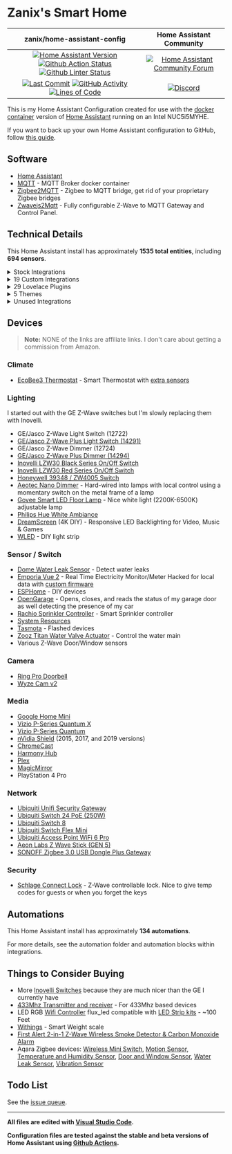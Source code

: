 # Zanix's Smart Home

| zanix/home-assistant-config | Home Assistant Community |
| :---: | :---: |
| [![Home Assistant Version][ha-version-shield]][ha-version] [![Github Action Status][github-build-status-shield]][github-build-status] [![Github Linter Status][github-linter-status-shield]][github-linter-status] | [![Home Assistant Community Forum][forum-shield]][forum] |
| [![Last Commit][github-last-commit]][github-master] [![GitHub Activity][commits-shield]][commits] [![Lines of Code][code-lines-shield]][code-link] | [![Discord][discord-shield]][discord] |

This is my Home Assistant Configuration created for use with the [docker container](https://www.home-assistant.io/docs/installation/docker/)
version of [Home Assistant][home-assistant] running on an Intel NUC5i5MYHE.

If you want to back up your own Home Assistant configuration to GitHub, follow [this guide](https://home-assistant.io/docs/ecosystem/backup/backup_github/).

## Software

- [Home Assistant][home-assistant]
- [MQTT](https://mosquitto.org) - MQTT Broker docker container
- [Zigbee2MQTT](https://www.zigbee2mqtt.io) - Zigbee to MQTT bridge, get rid of your proprietary Zigbee bridges
- [Zwavejs2Mqtt](https://zwave-js.github.io/zwavejs2mqtt) - Fully configurable Z-Wave to MQTT Gateway and Control Panel.

## Technical Details

This Home Assistant install has approximately **1535 total entities**,
including **694 sensors**.

<details><summary>Stock Integrations</summary>

Since some integrations can only be enabled from within the UI, here is a list of integrations that are enabled via the Integrations UI on my Home Assistant.

### [AirNow](https://www.home-assistant.io/integrations/airnow)

The airnow integration uses the AirNow web service as a source for air quality data for your location

### [Android TV](https://www.home-assistant.io/integrations/androidtv)

The androidtv platform allows you to control an Android TV device or Amazon Fire TV device

### [EcoBee](https://www.home-assistant.io/integrations/ecobee)

The ecobee integration lets you control and view sensor data from ecobee thermostats

(Connected via HomeKit Controller integration for local control)

### [ESPHome](https://www.home-assistant.io/integrations/esphome)

Connect ESPHome devices directly to Home Assistant with the native ESPHome API

### [Forecast.Solar](https://www.home-assistant.io/integrations/forecast_solar)

The Forecast.Solar service provides solar production forecasting for your solar panel system, based on historic averages combined with weather forecasting

### [Google Cast](https://www.home-assistant.io/integrations/cast)

Google Cast integration

### [HomeKit Controller](https://www.home-assistant.io/integrations/homekit_controller)

The HomeKit controller integration allows you to connect accessories with the "Works with HomeKit" logo to Home Assistant.

### [InfluxDB](https://www.home-assistant.io/integrations/influxdb)

The influxdb integration makes it possible to transfer all state changes to an external InfluxDB database

### [IQVIA](https://www.home-assistant.io/integrations/iqvia)

The iqvia sensor platform collects and displays allergy, asthma and disease information

### [Joaoapps Join](https://www.home-assistant.io/integrations/joaoapps_join)

The joaoapps_join integration exposes services from [Join](https://joaoapps.com/join)

### [Logitech Harmony](https://www.home-assistant.io/integrations/harmony)

The harmony remote platform allows you to control the state of your Harmony Hub Device

### [Meater](https://www.home-assistant.io/integrations/meater)

The Meater Smart Meat Thermometer integration allows for communicating with the Meater Temperature Probe from Apption Labs.

### [Mobile App](https://www.home-assistant.io/integrations/mobile_app)

The Mobile App integration allows Home Assistant mobile apps to easily integrate with Home Assistant.

### [MQTT](https://www.home-assistant.io/integrations/mqtt)

Allows extremely lightweight publish/subscribe messaging transport

### [Onkyo](https://www.home-assistant.io/integrations/onkyo)

The onkyo platform allows you to control a Onkyo, Integra and some recent Pioneer receivers

### [OpenGarage](https://www.home-assistant.io/integrations/opengarage)

The OpenGarage integration lets you control the open-source OpenGarage.io device

### [OpenWeatherMap](https://www.home-assistant.io/integrations/openweathermap)

The OpenWeatherMap weather integrations uses OpenWeatherMap as a source for current meteorological data for your location.

### [Plex](https://www.home-assistant.io/integrations/plex)

The plex integration allows you to connect to a Plex Media Server

### [Rachio](https://www.home-assistant.io/integrations/rachio)

The rachio platform allows you to control your Rachio irrigation system

### [Ring](https://www.home-assistant.io/integrations/ring)

The ring implementation allows you to integrate your Ring.com devices in Home Assistant

### [Roku](https://www.home-assistant.io/integrations/roku)

The Roku integration allows you to control a Roku device

### [SNMP](https://www.home-assistant.io/integrations/snmp)

This is a standardized method for monitoring/managing network connected devices. SNMP uses a tree-like hierarchy where each node is an object.

This is used to get printer status data.

### [Sony Playstation 4](https://www.home-assistant.io/integrations/ps4)

The PS4 integration allows you to control a Sony PlayStation 4 console

### [Spotify](https://www.home-assistant.io/integrations/spotify)

The Spotify media player integration allows you to control Spotify playback

### [Steam](https://www.home-assistant.io/integrations/steam_online)

The Steam integration will allow you to track the online status of public Steam accounts

### [Tasmota](https://www.home-assistant.io/integrations/tasmota)

This integration allows to control of Tasmota devices over MQTT

### [Ubiquiti UniFi](https://www.home-assistant.io/integrations/unifi)

The unifi integration allows you to connects to a UniFi controller and gather device tracking data

### [UPnP/IGD](https://www.home-assistant.io/integrations/upnp)

The upnp integration enables you to collect network statistics from your router such as bytes in/out and packets in/out, uptime, WAN IP address, and WAN connectivity status

### [Vizio SmartCast](https://www.home-assistant.io/integrations/vizio)

The vizio integration allows you to control SmartCast-compatible TVs and sound bars.

### [WLED](https://www.home-assistant.io/integrations/wled)

WLED is a fast and feature-rich implementation of an ESP8266/ESP32 webserver to control NeoPixel (WS2812B, WS2811, SK6812, APA102, and similar) LED's

### [Yamaha](https://www.home-assistant.io/integrations/yamaha)

The yamaha platform allows you to control Yamaha Network Receivers

### [Z-Wave JS](https://www.home-assistant.io/integrations/zwave_js)

The Z-Wave integration allows you to control a Z-Wave network via the [Z-Wave JS](https://zwave-js.github.io/zwavejs2mqtt) driver. This is the recommended Z-Wave integration for Home Assistant.

---

</details>

<details><summary>19 Custom Integrations</summary>

### [Browser Mod](https://github.com/thomasloven/hass-browser_mod) [v2.1.3]

🔹 A Home Assistant integration to turn your browser into a controllable entity - and also an audio player

### [Dreamscreen Service](https://github.com/J3n50m4t/Home-Assistant-DreamScreen-Service)

Home Assistant Service for sending commands to a Wifi enabled DreamScreen

Authors: [https://github.com/GregoryDosh](https://github.com/https://github.com/GregoryDosh).

### [Fontawesome](https://github.com/thomasloven/hass-fontawesome) [v2.1.5]

🔹 Use icons from fontawesome in home-assistant

### [Garbage Collection](https://github.com/bruxy70/Garbage-Collection) [v4.8.3]

🗑 Custom Home Assistant sensor for scheduling garbage collection (or other regularly re-occurring events - weekly on given days, semi-weekly or monthly)

Authors: [@bruxy70](https://github.com/bruxy70).

### [Generate Readme](https://github.com/custom-components/readme) [v0.5.0]

Use Jinja and data from Home Assistant to generate your README.md file

Authors: [@ludeeus](https://github.com/ludeeus).

### [Govee](https://github.com/LaggAt/hacs-govee) [v0.2.2]

A HACS repository for Govee light integration

Authors: [@LaggAt](https://github.com/LaggAt).

### [Home Assistant Community Store (HACS)](https://github.com/hacs/integration) [v1.27.1]

HACS gives you a powerful UI to handle downloads of all your custom needs.

Authors: [@ludeeus](https://github.com/ludeeus).

### [Hass.Agent Mediaplayer](https://github.com/LAB02-Research/HASS.Agent-MediaPlayer) [v2022.5.7]

HASS.Agent MediaPlayer integrations. Adds TTS and the ability to control local media to HASS.Agent - a Windows based client for Home Assistant.

Authors: [@LAB02-Admin](https://github.com/LAB02-Admin).

### [Hass.Agent Notifier](https://github.com/LAB02-Research/HASS.Agent-Notifier) [v2022.3.15]

HASS.Agent Notifier integration. Adds notifications to HASS.Agent - a Windows based client for Home Assistant.

Authors: [@LAB02-Admin](https://github.com/LAB02-Admin).

### [Helium Blockchain](https://github.com/rsnodgrass/hass-helium) [v0.3.8]

Helium blockchain sensors for Home Assistant

Authors: [@rsnodgrass](https://github.com/rsnodgrass).

### [Holidays](https://github.com/bruxy70/Holidays) [v1.8.0]

📅 Custom Home Assistant integration for public holidays - also used for garbage_collection integration to automatically move scheduled events that fall on a public holiday (by an automation blueprint)

Authors: [@bruxy70](https://github.com/bruxy70).

### [Keymaster](https://github.com/FutureTense/keymaster) [v0.0.82]

Home Assistant integration for managing Z-Wave enabled locks

Authors: [@FutureTense](https://github.com/FutureTense), [@firstof9](https://github.com/firstof9), [@raman325](https://github.com/raman325).

### [Mail And Packages](https://github.com/moralmunky/Home-Assistant-Mail-And-Packages) [v0.3.5-b13]

Home Assistant integration providing day of package counts and USPS informed delivery images.

Authors: [@moralmunky](https://github.com/moralmunky), [@firstof9](https://github.com/firstof9).

### [Openei](https://github.com/firstof9/ha-openei) [v0.1.7]

OpenEI integration for Home Assistant

Authors: [@firstof9](https://github.com/firstof9).

### [Sensor.Unifigateway](https://github.com/custom-components/sensor.unifigateway) [v0.3.3]

High level health status of UniFi Security Gateway devices via UniFi Controller

Authors: [@jchasey](https://github.com/jchasey).

### [Simpleicons](https://github.com/vigonotion/hass-simpleicons) [v2.0.0]

Use Simple Icons in Home Assistant

### [Subaru (Hacs)](https://github.com/G-Two/homeassistant-subaru) [v0.6.2]

Subaru STARLINK custom component for Home Assistant.

Authors: [@G-Two](https://github.com/G-Two).

### [Watchman](https://github.com/dummylabs/thewatchman) [v0.6.0]

Home Assistant custom integration to keep track of missing entities and services in your config files

Authors: [@dummylabs](https://github.com/dummylabs).

### [Webrtc Camera](https://github.com/AlexxIT/WebRTC) [v2.3.1]

Home Assistant custom component for viewing IP cameras RTSP stream in real time using WebRTC and MSE technology

Authors: [@AlexxIT](https://github.com/AlexxIT).

---

</details>

<details><summary>29 Lovelace Plugins</summary>

### [Apexcharts Card](https://github.com/RomRider/apexcharts-card) [v2.0.1]

📈 A Lovelace card to display advanced graphs and charts based on ApexChartsJS for Home Assistant

### [Auto Entities](https://github.com/thomasloven/lovelace-auto-entities) [v1.11.0]

🔹Automatically populate the entities-list of lovelace cards

### [Bar Card](https://github.com/custom-cards/bar-card) [v3.2.0]

Customizable Animated Bar card for Home Assistant Lovelace

### [Battery State Card / Entity Row](https://github.com/maxwroc/battery-state-card) [v2.1.1]

Battery state card for Home Assistant

### [Button Card](https://github.com/custom-cards/button-card) [v3.4.2]

❇️ Lovelace button-card for home assistant

### [Card Mod](https://github.com/thomasloven/lovelace-card-mod) [v3.1.5]

🔹 Add CSS styles to (almost) any lovelace card

### [Card Tools](https://github.com/thomasloven/lovelace-card-tools) [v11]

🔹A collection of tools for other lovelace plugins to use

### [Decluttering Card](https://github.com/custom-cards/decluttering-card) [v0.6.3]

🧹 Declutter your lovelace configuration with the help of this card

### [Entity Attributes Card](https://github.com/custom-cards/entity-attributes-card) [v0.1.2]

Entity Attributes

### [Fold Entity Row](https://github.com/thomasloven/lovelace-fold-entity-row) [v2.2.0]

🔹 A foldable row for entities card, containing other rows

### [Ha Floorplan](https://github.com/ExperienceLovelace/ha-floorplan) [v1.0.32]

Bring new life to Home Assistant. By mapping entities to a SVG-object, you're able to control devices, show states, calling services - and much more. Add custom styling on top, to visualize whatever you can think of. Your imagination just become the new limit.

### [History Explorer Card](https://github.com/alexarch21/history-explorer-card) [v1.0.25]

A card for Home Assistant Lovelace for exploring the history of your entities interactively and in real time.

### [Kiosk Mode](https://github.com/NemesisRE/kiosk-mode) [v1.7.3]

🙈 Hides the Home Assistant header and/or sidebar

### [Layout Card](https://github.com/thomasloven/lovelace-layout-card) [v2.4.2]

🔹 Get more control over the placement of lovelace cards.

### [Mini Graph Card](https://github.com/kalkih/mini-graph-card) [v0.11.0]

Minimalistic graph card for Home Assistant Lovelace UI

### [Mini Media Player](https://github.com/kalkih/mini-media-player) [v1.16.4]

Minimalistic media card for Home Assistant Lovelace UI

### [Multiple Entity Row](https://github.com/benct/lovelace-multiple-entity-row) [v4.4.1]

Show multiple entity states and attributes on entity rows in Home Assistant's Lovelace UI

### [Mushroom](https://github.com/piitaya/lovelace-mushroom) [v2.1.3]

Mushroom Cards - Build a beautiful dashboard easily 🍄

### [Number Box](https://github.com/htmltiger/numberbox-card) [v4.0]

Replace input_number sliders with plus and minus buttons

### [Rgb Light Card](https://github.com/bokub/rgb-light-card) [v1.11.0]

💡 A Lovelace custom card for RGB lights

### [Slider Button Card](https://github.com/custom-cards/slider-button-card) [v1.10.9]

A button card with integrated slider

### [Slider Entity Row](https://github.com/thomasloven/lovelace-slider-entity-row) [v17.2.1]

🔹 Add sliders to entity cards

### [Stack In Card](https://github.com/custom-cards/stack-in-card) [v0.2.0]

🛠 group multiple cards into one card without the borders

### [Sun Card](https://github.com/AitorDB/home-assistant-sun-card) [v0.1.4]

Home assistant sun card based on Google weather design

### [Template Entity Row](https://github.com/thomasloven/lovelace-template-entity-row) [v1.3.0]

🔹 Display whatever you want in an entities card row.

### [Time Picker Card](https://github.com/GeorgeSG/lovelace-time-picker-card) [v1.2.1]

🕰️ Time Picker Card for Home Assistant's Lovelace UI

### [Timer Bar Card](https://github.com/rianadon/timer-bar-card) [v1.20]

A progress bar display for Home Assistant timers

### [Uptime Card](https://github.com/dylandoamaral/uptime-card) [v0.11.1]

Minimalistic uptime card for Home Assistant Lovelace UI

### [Weather Card](https://github.com/bramkragten/weather-card) [v1.5.0]

Weather Card with animated icons for Home Assistant Lovelace

---

</details><details><summary>5 Themes</summary>

### [Metrology   Metro + Fluent + Windows Themes   By Mmak.Es](https://github.com/Madelena/Metrology-for-Hass) [v1.7.1]

🎨 Give your Home Assistant a modern and clean facelift. 🟥🟧🟩🟦🟪 24 Variations with 2 Styles + 6 Colors (Magenta Red / Orange / Green / Blue / Purple) + 🌞 Light and 🌚 Dark modes included. Based on Metro and Fluent UI Design Systems from Microsoft Windows.

### [Mushroom Themes](https://github.com/piitaya/lovelace-mushroom-themes) [v0.0.2]

Additional themes for Lovelace Mushroom Cards 🍄

### [Noctis](https://github.com/aFFekopp/noctis) [v2.7]

🐵 Dark Blue Theme for Home Assistant

### [Noctis Grey](https://github.com/chaptergy/noctis-grey) [v1.3.3]

Dark Grey Theme for Home Assistant

### [Noctis Solarized](https://github.com/williamahartman/noctis-solarized)

Noctis theme made Solarized

---

</details>

<details><summary>Unused Integrations</summary>

This is a list of integrations that are currently disabled, but have not been removed because I think I still might use them someday.

### Python Zwave Fade

Fade Zwave lights over time. It's super buggy for short fades (< 60 seconds), more stable for longer fades.

[Forum Post](https://community.home-assistant.io/t/light-fade-in/35509/19) | [My Current Code](https://github.com/zanix/home-assistant-config/blob/master/python_scripts/zwave_fade.py)

---

</details>

## Devices

> **Note:** NONE of the links are affiliate links. I don't care about getting a commission from Amazon.

### Climate

- [EcoBee3 Thermostat](https://www.amazon.com/dp/B00ZIRV39M) - Smart Thermostat with [extra sensors](https://www.amazon.com/dp/B00NXRYOIQ/)

### Lighting

I started out with the GE Z-Wave switches but I'm slowly replacing them with Inovelli.

- GE/Jasco Z-Wave Light Switch (12722)
- [GE/Jasco Z-Wave Plus Light Switch (14291)](https://www.amazon.com/dp/B01M1AHC3R)
- GE/Jasco Z-Wave Dimmer (12724)
- [GE/Jasco Z-Wave Plus Dimmer (14294)](https://www.amazon.com/dp/B006LQFHN2)
- [Inovelli LZW30 Black Series On/Off Switch](https://inovelli.com/black-series-on-off-switch-z-wave/)
- [Inovelli LZW30 Red Series On/Off Switch](https://inovelli.com/red-series-on-off-switch-z-wave/)
- [Honeywell 39348 / ZW4005 Switch](https://www.amazon.com/Honeywell-Interchangeable-Repeater-Extender-Required/dp/B07B3LY1SJ)
- [Aeotec Nano Dimmer](https://www.amazon.com/dp/B06XC4CH98) - Hard-wired into lamps with local control using a momentary switch on the metal frame of a lamp
- [Govee Smart LED Floor Lamp](https://www.amazon.com/gp/product/B097T5YFZ3) - Nice white light (2200K-6500K) adjustable lamp
- [Philips Hue White Ambiance](https://www.amazon.com/gp/product/B0753H5GKN)
- [DreamScreen](https://www.dreamscreentv.com/) (4K DIY) - Responsive LED Backlighting for Video, Music & Games
- [WLED](https://github.com/Aircoookie/WLED) - DIY light strip

### Sensor / Switch

- [Dome Water Leak Sensor](https://www.amazon.com/gp/product/B01LXR0B8Q/) - Detect water leaks
- [Emporia Vue 2](https://www.amazon.com/dp/B08CJGPHL9/) - Real Time Electricity Monitor/Meter
  Hacked for local data with [custom firmware](https://gist.github.com/flaviut/93a1212c7b165c7674693a45ad52c512)
- [ESPHome](https://esphome.io) - DIY devices
- [OpenGarage](https://opengarage.io) - Opens, closes, and reads the status of my garage door as well detecting the presence of my car
- [Rachio Sprinkler Controller](https://www.amazon.com/dp/B01D1NMLJU) - Smart Sprinkler controller
- [System Resources](https://www.home-assistant.io/integrations/systemmonitor)
- [Tasmota](https://tasmota.github.io/docs/) - Flashed devices
- [Zooz Titan Water Valve Actuator](https://www.thesmartesthouse.com/products/zooz-z-wave-plus-700-series-titan-water-valve-actuator-zac36) - Control the water main
- Various Z-Wave Door/Window sensors

### Camera

- [Ring Pro Doorbell](https://www.amazon.com/gp/product/B01DM6BDA4)
- [Wyze Cam v2](https://www.amazon.com/dp/B09XJ36RP2)

### Media

- [Google Home Mini](https://store.google.com/us/product/google_nest_mini)
- [Vizio P-Series Quantum X](https://www.vizio.com/en/tv/p-series-quantum-x)
- [Vizio P-Series Quantum](https://www.vizio.com/en/tv/p-series-quantum)
- [nVidia Shield](https://www.nvidia.com/en-us/shield/) (2015, 2017, and 2019 versions)
- [ChromeCast](https://www.google.com/chromecast/)
- [Harmony Hub](https://www.logitech.com/en-us/products/harmony/harmony-hub.html)
- [Plex](https://plex.tv)
- [MagicMirror](https://magicmirror.builders)
- PlayStation 4 Pro

### Network

- [Ubiquiti Unifi Security Gateway](https://store.ui.com/products/unifi-security-gateway)
- [Ubiquiti Switch 24 PoE (250W)](https://store.ui.com/collections/unifi-network-switching/products/unifiswitch-24-250w)
- [Ubiquiti Switch 8](https://store.ui.com/collections/unifi-network-switching/products/unifi-switch-8)
- [Ubiquiti Switch Flex Mini](https://store.ui.com/collections/unifi-network-switching/products/usw-flex-mini)
- [Ubiquiti Access Point WiFi 6 Pro](https://store.ui.com/collections/unifi-network-wireless/products/unifi-ap6-professional)
- [Aeon Labs Z Wave Stick (GEN 5)](https://www.amazon.com/dp/B00X0AWA6E)
- [SONOFF Zigbee 3.0 USB Dongle Plus Gateway](https://sonoff.tech/product/diy-smart-switch/sonoff-dongle-plus/)

### Security

- [Schlage Connect Lock](https://www.amazon.com/gp/product/B00OV49YXU) - Z-Wave controllable lock. Nice to give temp codes for guests or when you forget the keys

## Automations

This Home Assistant install has approximately **134 automations**.

For more details, see the automation folder and automation blocks within integrations.

## Things to Consider Buying

- More [Inovelli Switches](https://inovelli.com/products/switches/) because they are much nicer than the GE I currently have
- [433Mhz Transmitter and receiver](https://www.amazon.com/dp/B00M2CUALS) - For 433Mhz based devices
- LED RGB [Wifi Controller](https://www.amazon.com/dp/B01JZ2SI6Q) flux_led compatible with [LED Strip kits](https://www.amazon.com/dp/B01CUILC3I) - ~100 Feet
- [Withings](https://www.amazon.com/dp/B01F3LJ2RW) - Smart Weight scale
- [First Alert 2-in-1 Z-Wave Wireless Smoke Detector & Carbon Monoxide Alarm](https://www.amazon.com/gp/product/B00KMHXFAI)
- Aqara Zigbee devices: [Wireless Mini Switch](https://www.amazon.com/gp/product/B07D19YXND/), [Motion Sensor](https://www.amazon.com/gp/product/B07D1CRRVF/), [Temperature and Humidity Sensor](https://www.amazon.com/gp/product/B07D37FKGY/), [Door and Window Sensor](https://www.amazon.com/gp/product/B07D37VDM3/), [Water Leak Sensor](https://www.amazon.com/gp/product/B07D39MSZS/), [Vibration Sensor](https://www.amazon.com/gp/product/B07PJT939B/)

## Todo List

See the [issue queue](https://github.com/zanix/home-assistant-config/issues).

---

**All files are edited with [Visual Studio Code](https://code.visualstudio.com).**

**Configuration files are tested against the stable and beta versions of Home Assistant using [Github Actions](https://github.com/zanix/home-assistant-config/actions).**

[home-assistant]: https://home-assistant.io

[ha-version]: https://www.home-assistant.io/blog/categories/release-notes/
[ha-version-shield]: https://img.shields.io/badge/2022.9.0-333333?logo=home%20assistant

[github-last-commit]: https://img.shields.io/github/last-commit/zanix/home-assistant-config.svg?logo=github&logoColor=838B95
[github-master]: https://github.com/zanix/home-assistant-config/commits/master

[commits-shield]: https://img.shields.io/github/commit-activity/m/zanix/home-assistant-config.svg?logo=github&logoColor=838B95
[commits]: https://github.com/zanix/home-assistant-config/commits/master

[github-build-status-shield]: https://github.com/zanix/home-assistant-config/actions/workflows/build.yaml/badge.svg
[github-build-status]: https://github.com/zanix/home-assistant-config/actions/workflows/build.yaml
[github-linter-status-shield]: https://github.com/zanix/home-assistant-config/actions/workflows/linters.yaml/badge.svg
[github-linter-status]: https://github.com/zanix/home-assistant-config/actions/workflows/linters.yaml

[code-lines-shield]: https://img.shields.io/badge/lines%20of%20code-unknown-informational
[code-link]: https://github.com/zanix/home-assistant-config/pulse

[forum-shield]: https://img.shields.io/discourse/topics?color=46B4ED&label=community&logo=discourse&logoColor=46B4ED&server=https%3A%2F%2Fcommunity.home-assistant.io
[forum]: https://community.home-assistant.io

[discord-shield]: https://img.shields.io/discord/330944238910963714.svg?logo=discord&color=7289da
[discord]: https://discord.gg/c5DvZ4e

[stars-shield]: https://img.shields.io/github/stars/zanix/home-assistant-config.svg?style=social&label=Stars
[forks-shield]: https://img.shields.io/github/forks/zanix/home-assistant-config.svg?style=social&label=Forks
[watchers-shield]: https://img.shields.io/github/watchers/zanix/home-assistant-config.svg?style=social&label=Watchers